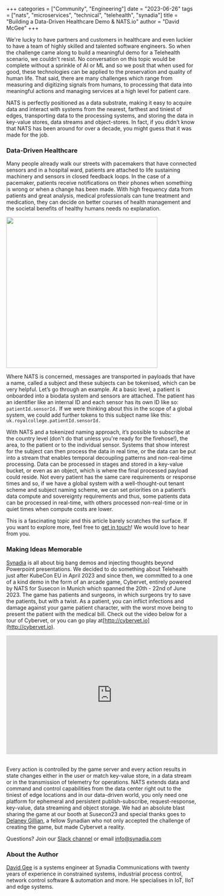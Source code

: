 +++
categories = ["Community", "Engineering"]
date = "2023-06-26"
tags = ["nats", "microservices", "technical", "telehealth", "synadia"]
title = "Building a Data-Driven Healthcare Demo & NATS.io"
author = "David McGee"
+++

We're lucky to have partners and customers in healthcare and even luckier to have a team of highly skilled and talented software engineers. So when the challenge came along to build a meaningful demo for a Telehealth scenario, we couldn't resist. No conversation on this topic would be complete without a sprinkle of AI or ML and so we posit that when used for good, these technologies can be applied to the preservation and quality of human life. That said, there are many challenges which range from measuring and digitizing signals from humans, to processing that data into meaningful actions and managing services at a high level for patient care.

NATS is perfectly positioned as a data substrate, making it easy to acquire data and interact with systems from the nearest, farthest and tiniest of edges, transporting data to the processing systems, and storing the data in key-value stores, data streams and object-stores. In fact, if you didn't know that NATS has been around for over a decade, you might guess that it was made for the job.

### Data-Driven Healthcare
Many people already walk our streets with pacemakers that have connected sensors and in a hospital ward, patients are attached to life sustaining machinery and sensors in closed feedback loops. In the case of a pacemaker, patients receive notifications on their phones when something is wrong or when a change has been made. With high frequency data from patients and great analysis, medical professionals can tune treatment and medication, they can decide on better courses of health management and the societal benefits of healthy humans needs no explanation.

<img src="/img/blog/cybervet_post_hospital_bed.png" height="400px" width="400px">


Where NATS is concerned, messages are transported in payloads that have a name, called a subject and these subjects can be tokenised, which can be very helpful. Let’s go through an example. At a basic level, a patient is onboarded into a biodata system and sensors are attached. The patient has an identifier like an internal ID and each sensor has its own ID like so: `patientId.sensorId.` If we were thinking about this in the scope of a global system, we could add further tokens to this subject name like this: `uk.royalcollege.patientId.sensorId.`

With NATS and a tokenized naming approach, it’s possible to subscribe at the country level (don't do that unless you're ready for the firehose!), the area, to the patient or to the individual sensor. Systems that show interest for the subject can then process the data in real time, or the data can be put into a stream that enables temporal decoupling patterns and non-real-time processing. Data can be processed in stages and stored in a key-value bucket, or even as an object, which is where the final processed payload could reside. Not every patient has the same care requirements or response times and so, if we have a global system with a well-thought-out tenant scheme and subject naming scheme, we can set priorities on a patient’s data compute and sovereignty requirements and thus, some patients data can be processed in real-time, with others processed non-real-time or in quiet times when compute costs are lower.

This is a fascinating topic and this article barely scratches the surface. If you want to explore more, feel free to [get in touch](mailto:info@synadia.com)! We would love to hear from you.

### Making Ideas Memorable
[Synadia](https://synadia.com) is all about big bang demos and injecting thoughts beyond Powerpoint presentations. We decided to do something about Telehealth just after KubeCon EU in April 2023 and since then, we committed to a one of a kind demo in the form of an arcade game, Cybervet, entirely powered by NATS for Susecon in Munich which spanned the 20th - 22nd of June 2023. The game has patients and surgeons, in which surgeons try to save the patients, but with a twist. As a patient, you can inflict infections and damage against your game patient character, with the worst move being to present the patient with the medical bill. Check out the video below for a tour of Cybervet, or you can go play at[http://cybervet.io](http://cybervet.io).

<iframe width="560" height="315" src="https://www.youtube.com/embed/uiNeRjj9ukM" title="YouTube video player" frameborder="0" allow="accelerometer; autoplay; clipboard-write; encrypted-media; gyroscope; picture-in-picture; web-share" allowfullscreen></iframe>

<br />Every action is controlled by the game server and every action results in state changes either in the user or match key-value store, in a data stream or in the transmission of telemetry for operations. NATS extends data and command and control capabilities from the data center right out to the tiniest of edge locations and in our data-driven world, you only need one platform for ephemeral and persistent publish-subscribe, request-response, key-value, data streaming and object storage. We had an absolute blast sharing the game at our booth at Susecon23 and special thanks goes to [Delaney Gillian](https://www.linkedin.com/in/delaney-gillilan-338734a8/), a fellow Synadian who not only accepted the challenge of creating the game, but made Cybervet a reality.

Questions? Join our [Slack channel](https://slack.nats.io) or email [info@synadia.com](mailto:info@synadia.com)

### About the Author
[David Gee](https://www.linkedin.com/in/davedotdev/) is a systems engineer at Synadia Communications with twenty years of experience in constrained systems, industrial process control, network control software & automation and more. He specialises in IoT, IIoT and edge systems.



